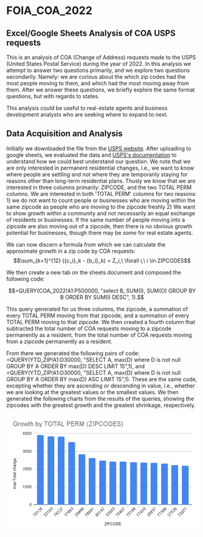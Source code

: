 # FOIA_COA_2022
## Excel/Google Sheets Analysis of COA USPS requests

This is an analysis of COA (Change of Address) requests made to the USPS (United States Postal Service) during the year of 2022. 
In this analysis we attempt to answer two questions primarily, and we explore two questions secondarily. Namely: we are curious about the which zip codes had the most people moving to them, and which had the most moving away from them. After we answer these questions, we briefly explore the same format questions, but with regards to states.

This analysis could be useful to real-estate agents and business development analysts who are seeking where to expand to next.

## Data Acquisition and Analysis

Initially we downloaded the file from the [USPS website](https://about.usps.com/who/legal/foia/documents/change-of-address-stats/Y2022.csv). After uploading to google sheets, we evaluated the data and [USPS's documentation](https://about.usps.com/who/legal/foia/documents/change-of-address-stats/coa-stats-explanation.pdf) to understand how we could best understand our question. We note that we are only interested in permanent residential changes, i.e., we want to know where people are settling and not where they are temporarily staying for reasons other than long-term residential plans. Thusly we know that we are interested in three columns primarily: ZIPCODE, and the two TOTAL PERM columns. We are interested in both 'TOTAL PERM' columns for two reasons: 1) we do not want to count people or businesses who are moving within the same zipcode as people who are moving to the zipcode freshly 2) We want to show growth within a community and not necessarily an equal exchange of residents or businesses. If the same number of people moving into a zipcode are also moving out of a zipcode, then there is no obvious growth potential for businesses, though there may be *some* for real estate agents.

We can now discern a formula from which we can calculate the approximate growth in a zip code by COA requests: 
$$\sum_{k=1}^{12} ({c_i}_k - {b_i}_k) = Z_i,\ \forall i,\  i \in ZIPCODES$$

We then create a new tab on the sheets document and composed the following code: 

$$=QUERY(COA_2022!A1:P500000, "select B, SUM(I), SUM(O) GROUP BY B ORDER BY SUM(I) DESC", 1).$$

This query generated for us three columns, the zipcode, a summation of every TOTAL PERM moving from that zipcode, and a summation of every TOTAL PERM moving to that zipcode. We then created a fourth column that subtracted the total number of COA requests moving to a zipcode permanently as a resident, from the total number of COA requests moving from a zipcode permanently as a resident.

From there we generated the following pairs of code: =QUERY(YTD_ZIP!A1:D30000, "SELECT A, max(D) where D is not null GROUP BY A ORDER BY max(D) DESC LIMIT 15",1), and =QUERY(YTD_ZIP!A1:D30000, "SELECT A, max(D) where D is not null GROUP BY A ORDER BY max(D) ASC LIMIT 15",1). These are the same code, excepting whether they are ascending or descending in value, i.e., whether we are looking at the greatest values or the smallest values. We then generated the following charts from the results of the queries, showing the zipcodes with the greatest growth and the greatest shrinkage, respectively.

![chart](Growth_ZIP.png)

